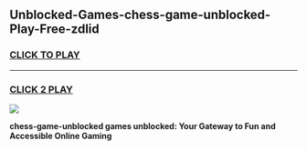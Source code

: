 
## Unblocked-Games-chess-game-unblocked-Play-Free-zdlid
<h3>
<a href="https://premium76.site?title=chess-game-unblocked&ref=15A">CLICK TO PLAY</a></h3>
<hr>

<h3>
<a href="https://premium76.site?title=chess-game-unblocked&ref=15A">CLICK 2 PLAY</a>
  
</h3>

<a href="https://premium76.site?title=chess-game-unblocked&ref=15A"><img src="https://clearcache.store/games.png"></a>


**chess-game-unblocked games unblocked: Your Gateway to Fun and Accessible Online Gaming**
